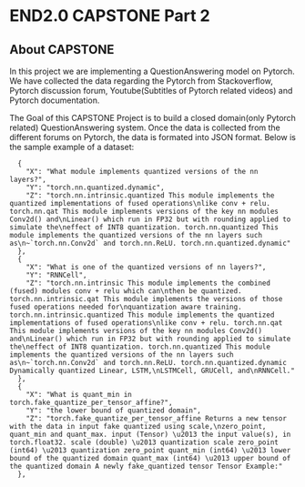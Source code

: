 # END2.0 CAPSTONE Part 2

## About CAPSTONE

In this project we are implementing a QuestionAnswering model on Pytorch. We have collected the data regarding the Pytorch from Stackoverflow, Pytorch discussion forum, Youtube(Subtitles of Pytorch related videos) and Pytorch documentation.

The Goal of this CAPSTONE Project is to build a closed domain(only Pytorch related) QuestionAnswering system. Once the data is collected from the different forums on Pytorch, the data is formated into  JSON format. Below is the sample example of a dataset:

      {
        "X": "What module implements quantized versions of the nn layers?",
        "Y": "torch.nn.quantized.dynamic",
        "Z": "torch.nn.intrinsic.quantized This module implements the quantized implementations of fused operations\nlike conv + relu. torch.nn.qat This module implements versions of the key nn modules Conv2d() and\nLinear() which run in FP32 but with rounding applied to simulate the\neffect of INT8 quantization. torch.nn.quantized This module implements the quantized versions of the nn layers such as\n~`torch.nn.Conv2d` and torch.nn.ReLU. torch.nn.quantized.dynamic"
      },
      {
        "X": "What is one of the quantized versions of nn layers?",
        "Y": "RNNCell",
        "Z": "torch.nn.intrinsic This module implements the combined (fused) modules conv + relu which can\nthen be quantized. torch.nn.intrinsic.qat This module implements the versions of those fused operations needed for\nquantization aware training. torch.nn.intrinsic.quantized This module implements the quantized implementations of fused operations\nlike conv + relu. torch.nn.qat This module implements versions of the key nn modules Conv2d() and\nLinear() which run in FP32 but with rounding applied to simulate the\neffect of INT8 quantization. torch.nn.quantized This module implements the quantized versions of the nn layers such as\n~`torch.nn.Conv2d` and torch.nn.ReLU. torch.nn.quantized.dynamic Dynamically quantized Linear, LSTM,\nLSTMCell, GRUCell, and\nRNNCell."
      },
      {
        "X": "What is quant_min in torch.fake_quantize_per_tensor_affine?",
        "Y": "the lower bound of quantized domain",
        "Z": "torch.fake_quantize_per_tensor_affine Returns a new tensor with the data in input fake quantized using scale,\nzero_point, quant_min and quant_max. input (Tensor) \u2013 the input value(s), in torch.float32. scale (double) \u2013 quantization scale zero_point (int64) \u2013 quantization zero_point quant_min (int64) \u2013 lower bound of the quantized domain quant_max (int64) \u2013 upper bound of the quantized domain A newly fake_quantized tensor Tensor Example:"
      },


